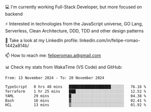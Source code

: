 💻 I'm currently working Full-Stack Developer, but more focused on backend

⚡ Interested in technologies from the JavaScript universe, GO Lang, Serverless, Clean Architecture, DDD, TDD and other design patterns

👥 Take a look at my LinkedIn profile: linkedin.com/in/felipe-romao-1442a814b/

📫 How to reach me: feliperomao.a@gmail.com

📊 Check my stats from WakaTime (VS Code) and GitHub:

<!--START_SECTION:waka-->

```txt
From: 13 November 2024 - To: 20 November 2024

TypeScript   8 hrs 40 mins   ███████████████████░░░░░░   76.16 %
Terraform    1 hr 25 mins    ███░░░░░░░░░░░░░░░░░░░░░░   12.52 %
YAML         29 mins         █░░░░░░░░░░░░░░░░░░░░░░░░   04.38 %
Bash         16 mins         ▓░░░░░░░░░░░░░░░░░░░░░░░░   02.41 %
HCL          13 mins         ▒░░░░░░░░░░░░░░░░░░░░░░░░   01.92 %
```

<!--END_SECTION:waka-->
